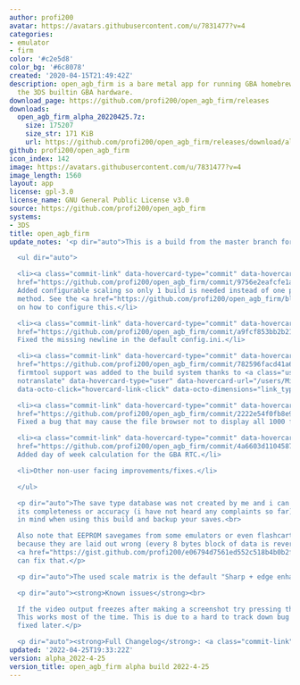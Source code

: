 ```yaml
---
author: profi200
avatar: https://avatars.githubusercontent.com/u/7831477?v=4
categories:
- emulator
- firm
color: '#c2e5d8'
color_bg: '#6c8078'
created: '2020-04-15T21:49:42Z'
description: open_agb_firm is a bare metal app for running GBA homebrew/games using
  the 3DS builtin GBA hardware.
download_page: https://github.com/profi200/open_agb_firm/releases
downloads:
  open_agb_firm_alpha_20220425.7z:
    size: 175207
    size_str: 171 KiB
    url: https://github.com/profi200/open_agb_firm/releases/download/alpha_2022-4-25/open_agb_firm_alpha_20220425.7z
github: profi200/open_agb_firm
icon_index: 142
image: https://avatars.githubusercontent.com/u/7831477?v=4
image_length: 1560
layout: app
license: gpl-3.0
license_name: GNU General Public License v3.0
source: https://github.com/profi200/open_agb_firm
systems:
- 3DS
title: open_agb_firm
update_notes: '<p dir="auto">This is a build from the master branch for the impatient.</p>

  <ul dir="auto">

  <li><a class="commit-link" data-hovercard-type="commit" data-hovercard-url="https://github.com/profi200/open_agb_firm/commit/9756e2eafcfe1a881ccebe8bf13fda4b8fb2122c/hovercard"
  href="https://github.com/profi200/open_agb_firm/commit/9756e2eafcfe1a881ccebe8bf13fda4b8fb2122c"><tt>9756e2e</tt></a>
  Added configurable scaling so only 1 build is needed instead of one per scaling
  method. See the <a href="https://github.com/profi200/open_agb_firm/blob/master/README.md#video">README</a>
  on how to configure this.</li>

  <li><a class="commit-link" data-hovercard-type="commit" data-hovercard-url="https://github.com/profi200/open_agb_firm/commit/a9fcf853bb2b21623f528ac23675c8af05180297/hovercard"
  href="https://github.com/profi200/open_agb_firm/commit/a9fcf853bb2b21623f528ac23675c8af05180297"><tt>a9fcf85</tt></a>
  Fixed the missing newline in the default config.ini.</li>

  <li><a class="commit-link" data-hovercard-type="commit" data-hovercard-url="https://github.com/profi200/open_agb_firm/commit/782596facd41a6e9e5e9018b34b8dfbb4788deec/hovercard"
  href="https://github.com/profi200/open_agb_firm/commit/782596facd41a6e9e5e9018b34b8dfbb4788deec"><tt>782596f</tt></a>
  firmtool support was added to the build system thanks to <a class="user-mention
  notranslate" data-hovercard-type="user" data-hovercard-url="/users/Midnoclose/hovercard"
  data-octo-click="hovercard-link-click" data-octo-dimensions="link_type:self" href="https://github.com/Midnoclose">@Midnoclose</a>.</li>

  <li><a class="commit-link" data-hovercard-type="commit" data-hovercard-url="https://github.com/profi200/open_agb_firm/commit/2222e54f0fb8e981cd6fc4df216b058b0974f07f/hovercard"
  href="https://github.com/profi200/open_agb_firm/commit/2222e54f0fb8e981cd6fc4df216b058b0974f07f"><tt>2222e54</tt></a>
  Fixed a bug that may cause the file browser not to display all 1000 files.</li>

  <li><a class="commit-link" data-hovercard-type="commit" data-hovercard-url="https://github.com/profi200/open_agb_firm/commit/4a6603d1104587fd7682854b794697c08f3f8a35/hovercard"
  href="https://github.com/profi200/open_agb_firm/commit/4a6603d1104587fd7682854b794697c08f3f8a35"><tt>4a6603d</tt></a>
  Added day of week calculation for the GBA RTC.</li>

  <li>Other non-user facing improvements/fixes.</li>

  </ul>

  <p dir="auto">The save type database was not created by me and i can''t vouch for
  its completeness or accuracy (i have not heard any complaints so far). Keep that
  in mind when using this build and backup your saves.<br>

  Also note that EEPROM savegames from some emulators or even flashcarts are incompatible
  because they are laid out wrong (every 8 bytes block of data is reversed). This
  <a href="https://gist.github.com/profi200/e06794d7561ed552c518b4b0b2f5f2f6">tool</a>
  can fix that.</p>

  <p dir="auto">The used scale matrix is the default "Sharp + edge enhance" one.</p>

  <p dir="auto"><strong>Known issues</strong><br>

  If the video output freezes after making a screenshot try pressing the HOME button.
  This works most of the time. This is due to a hard to track down bug and will be
  fixed later.</p>

  <p dir="auto"><strong>Full Changelog</strong>: <a class="commit-link" href="https://github.com/profi200/open_agb_firm/compare/alpha_2021-12-24...alpha_2022-4-25"><tt>alpha_2021-12-24...alpha_2022-4-25</tt></a></p>'
updated: '2022-04-25T19:33:22Z'
version: alpha_2022-4-25
version_title: open_agb_firm alpha build 2022-4-25
---
```

